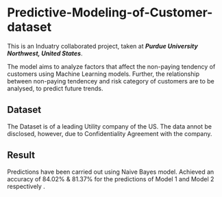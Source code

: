 # Predictive-Modeling-of-Customer-dataset
This is an Induatry collaborated project, taken at ***Purdue University Northwest, United States***.

The model aims to analyze factors that affect the non-paying tendency of customers using Machine Learning models. 
Further, the relationship between non-paying tendencey and risk category of customers are to be analysed, to predict future trends.

## Dataset

The Dataset is of a leading Utility company of the US. The data annot be disclosed, however, due to Confidentiality Agreement with the company.

## Result

Predictions have been carried out using Naive Bayes model. Achieved an accuracy of 84.02% & 81.37% for the predictions of Model 1 and Model 2 respectively .
